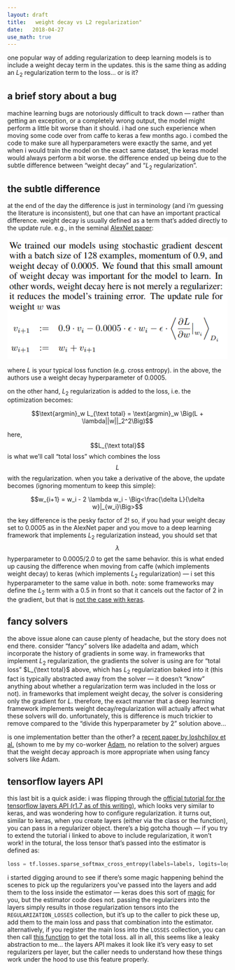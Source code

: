 ```yaml
---
layout: draft
title:   weight decay vs L2 regularization"
date:   2018-04-27
use_math: true
---
```


one popular way of adding regularization to deep learning models is to include a weight decay term in the updates.  this is the same thing as adding an $L_2$ regularization term to the loss… or is it?

## a brief story about a bug

machine learning bugs are notoriously difficult to track down — rather than getting an exception, or a completely wrong output, the model might perform a little bit worse than it should.  i had one such experience when moving some code over from caffe to keras a few months ago.  i combed the code to make sure all hyperparameters were exactly the same, and yet when i would train the model on the exact same dataset, the keras model would always perform a bit worse.  the difference ended up being due to the subtle difference between “weight decay” and “$L_2$ regularization”.

## the subtle difference

at the end of the day the difference is just in terminology (and i’m guessing the literature is inconsistent), but one that can have an important practical difference.  weight decay is usually defined as a term that’s added directly to the update rule.  e.g., in the seminal [AlexNet paper](https://papers.nips.cc/paper/4824-imagenet-classification-with-deep-convolutional-neural-networks.pdf):

![png](/assets/posts/weight_decay/weight_decay_alexnet.png)


where $L$ is your typical loss function (e.g. cross entropy).  in the above, the authors use a weight decay hyperparameter of 0.0005.

on the other hand, $L_2$ regularization is added to the loss, i.e. the optimization becomes:

$$\text{argmin}_w L_{\text total} = \text{argmin}_w \Big(L + \lambda||w||_2^2\Big)$$

here, $$L_{\text total}$$ is what we’ll call “total loss” which combines the loss $$L$$ with the regularization.  when you take a derivative of the above, the update becomes (ignoring momentum to keep this simple):

$$w_{i+1} = w_i - 2 \lambda w_i - \Big<\frac{\delta L}{\delta w}|_{w_i}\Big>$$

the key difference is the pesky factor of 2!  so, if you had your weight decay set to 0.0005 as in the AlexNet paper and you move to a deep learning framework that implements $L_2$ regularization instead, you should set that $$\lambda$$ hyperparameter to 0.0005/2.0 to get the same behavior.  this is what ended up causing the difference when moving from caffe (which implements weight decay) to keras (which implements $L_2$ regularization) — i set this hyperparameter to the same value in both.  note: some frameworks may define the $L_2$ term with a 0.5 in front so that it cancels out the factor of 2 in the gradient, but that is [not the case with keras](https://github.com/keras-team/keras/blob/master/keras/regularizers.py#L42).

## fancy solvers

the above issue alone can cause plenty of headache, but the story does not end there.  consider “fancy” solvers like adadelta and adam, which incorporate the history of gradients in some way.  in frameworks that implement $L_2$ regularization, the gradients the solver is using are for “total loss” $L_{\text total}$ above, which has $L_2$ regularization baked into it (this fact is typically abstracted away from the solver — it doesn’t “know” anything about whether a regularization term was included in the loss or not).  in frameworks that implement weight decay, the solver is considering only the gradient for $L$.  therefore, the exact manner that a deep learning framework implements weight decay/regularization will actually affect what these solvers will do.  unfortunately, this is difference is much trickier to remove compared to the “divide this hyperparameter by 2” solution above…

is one implementation better than the other?  a [recent paper by loshchilov et al.](https://arxiv.org/abs/1711.05101) (shown to me by my co-worker [Adam](https://twitter.com/adamwkraft), no relation to the solver) argues that the weight decay approach is more appropriate when using fancy solvers like Adam.

## tensorflow layers API

this last bit is a quick aside: i was flipping through the [official tutorial for the tensorflow layers API (r1.7 as of this writing)](https://www.tensorflow.org/tutorials/layers), which looks very similar to keras, and was wondering how to configure regularization.  it turns out, similar to keras, when you create layers (either via the class or the function), you can pass in a regularizer object.  there’s a big gotcha though — if you try to extend the tutorial i linked to above to include regularization, it won’t work!  in the totural, the loss tensor that’s passed into the estimator is defined as:

```python
loss = tf.losses.sparse_softmax_cross_entropy(labels=labels, logits=logits)
```

i started digging around to see if there’s some magic happening behind the scenes to pick up the regularizers you've passed into the layers and add them to the loss inside the estimator — keras does this sort of [magic](https://github.com/keras-team/keras/blob/master/keras/engine/training.py#L845) for you, but the estimator code does not.  passing the regularizers into the layers simply results in those regularization tensors into the `REGULARIZATION_LOSSES` collection, but it’s up to the caller to pick these up, add them to the main loss and pass that combination into the estimator.  alternatively, if you register the main loss into the `LOSSES` collection, you can then call [this function](https://www.tensorflow.org/api_docs/python/tf/losses/get_total_loss) to get the total loss.  all in all, this seems like a leaky abstraction to me… the layers API makes it look like it’s very easy to set regularizers per layer, but the caller needs to understand how these things work under the hood to use this feature properly.
